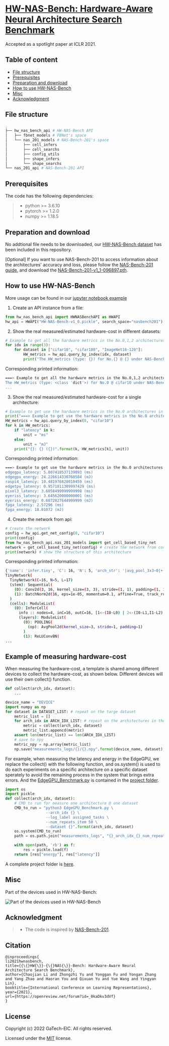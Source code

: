 # [HW-NAS-Bench: Hardware-Aware Neural Architecture Search Benchmark](https://openreview.net/pdf?id=_0kaDkv3dVf)

Accepted as a spotlight paper at ICLR 2021.

## Table of content
+ [File structure](#file-structure)
+ [Prerequisites](#prerequisites)
+ [Preparation and download](#preparation-and-download)
+ [How to use HW-NAS-Bench](#how-to-use-hw-nas-bench)
+ [Misc](#misc)
+ [Acknowledgment](#acknowledgment)
## File structure
```bash
.
├── hw_nas_bench_api # HW-NAS-Bench API
│   ├── fbnet_models # FBNet's space
│   └── nas_201_models # NAS-Bench-201's space
│       ├── cell_infers
│       ├── cell_searchs
│       ├── config_utils
│       ├── shape_infers
│       └── shape_searchs
└── nas_201_api # NAS-Bench-201 API
```
## Prerequisites
The code has the following dependencies:

> + python >= 3.6.10
> + pytorch >= 1.2.0
> + numpy >= 1.18.5

## Preparation and download

No addtional file needs to be downloaded, our [HW-NAS-Bench dataset](HW-NAS-Bench-v1_0.pickle) has been included in this repository.

[Optional] If you want to use NAS-Bench-201 to access information about the architectures' accuracy and loss, please follow the [NAS-Bench-201 guide](https://github.com/D-X-Y/NAS-Bench-201/tree/6275241dd8cc25d39fa9618e4b9fa3ac2eda6d10), and download the [NAS-Bench-201-v1_1-096897.pth](https://drive.google.com/open?id=16Y0UwGisiouVRxW-W5hEtbxmcHw_0hF_).

## How to use HW-NAS-Bench
More usage can be found in our [jupyter notebook example](example.ipynb)

1. Create an API instance from a file:
```python
from hw_nas_bench_api import HWNASBenchAPI as HWAPI
hw_api = HWAPI("HW-NAS-Bench-v1_0.pickle", search_space="nasbench201")
```

2. Show the real measured/estimated hardware-cost in different datasets:
```python
# Example to get all the hardware metrics in the No.0,1,2 architectures under NAS-Bench-201's Space
for idx in range(3):
    for dataset in ["cifar10", "cifar100", "ImageNet16-120"]:
        HW_metrics = hw_api.query_by_index(idx, dataset)
        print("The HW_metrics (type: {}) for No.{} @ {} under NAS-Bench-201: {}".format(type(HW_metrics),

```
Corresponding printed information:
```bash
===> Example to get all the hardware metrics in the No.0,1,2 architectures under NAS-Bench-201's Space
The HW_metrics (type: <class 'dict'>) for No.0 @ cifar10 under NAS-Bench-201: {'edgegpu_latency': 5.807418537139893, 'edgegpu_energy': 24.226614330768584, 'raspi4_latency': 10.481976820010459, 'edgetpu_latency': 0.9571811309997429, 'pixel3_latency': 3.6058499999999998, 'eyeriss_latency': 3.645620000000001, 'eyeriss_energy': 0.6872827644999999, 'fpga_latency': 2.57296, 'fpga_energy': 18.01072}
...
```

3. Show the real measured/estimated hardware-cost for a single architecture:
```python
# Example to get use the hardware metrics in the No.0 architectures in CIFAR-10 under NAS-Bench-201's Space
print("===> Example to get use the hardware metrics in the No.0 architectures in CIFAR-10 under NAS-Bench-201's Space")
HW_metrics = hw_api.query_by_index(0, "cifar10")
for k in HW_metrics:
    if "latency" in k:
        unit = "ms"
    else:
        unit = "mJ"
    print("{}: {} ({})".format(k, HW_metrics[k], unit))
```
Corresponding printed information:
```bash
===> Example to get use the hardware metrics in the No.0 architectures in CIFAR-10 under NAS-Bench-201's Space
edgegpu_latency: 5.807418537139893 (ms)
edgegpu_energy: 24.226614330768584 (mJ)
raspi4_latency: 10.481976820010459 (ms)
edgetpu_latency: 0.9571811309997429 (ms)
pixel3_latency: 3.6058499999999998 (ms)
eyeriss_latency: 3.645620000000001 (ms)
eyeriss_energy: 0.6872827644999999 (mJ)
fpga_latency: 2.57296 (ms)
fpga_energy: 18.01072 (mJ)
```
4. Create the network from api:
```python
# Create the network
config = hw_api.get_net_config(0, "cifar10")
print(config)
from hw_nas_bench_api.nas_201_models import get_cell_based_tiny_net
network = get_cell_based_tiny_net(config) # create the network from configurration
print(network) # show the structure of this architecture
```
Corresponding printed information:
```bash
{'name': 'infer.tiny', 'C': 16, 'N': 5, 'arch_str': '|avg_pool_3x3~0|+|nor_conv_1x1~0|skip_connect~1|+|nor_conv_1x1~0|skip_connect~1|skip_connect~2|', 'num_classes': 10}
TinyNetwork(
  TinyNetwork(C=16, N=5, L=17)
  (stem): Sequential(
    (0): Conv2d(3, 16, kernel_size=(3, 3), stride=(1, 1), padding=(1, 1), bias=False)
    (1): BatchNorm2d(16, eps=1e-05, momentum=0.1, affine=True, track_running_stats=True)
  )
  (cells): ModuleList(
    (0): InferCell(
      info :: nodes=4, inC=16, outC=16, [1<-(I0-L0) | 2<-(I0-L1,I1-L2) | 3<-(I0-L3,I1-L4,I2-L5)], |avg_pool_3x3~0|+|nor_conv_1x1~0|skip_connect~1|+|nor_conv_1x1~0|skip_connect~1|skip_connect~2|
      (layers): ModuleList(
        (0): POOLING(
          (op): AvgPool2d(kernel_size=3, stride=1, padding=1)
        )
        (1): ReLUConvBN(
...
```

## Example of measuring hardware-cost 

When measuring the hardware-cost, a template is shared among different devices to collect the hardware-cost, as shown below. Different devices will use their own collect() function. 

```python
def collect(arch_idx, dataset):
    ...

device_name = "DEVICE"
import numpy as np
for dataset in DATASET_LIST: # repeat on the targe dataset
    metric_list = []
    for arch_idx in ARCH_IDX_LIST: # repeat on the architectures in the space
        metric = collect(arch_idx, dataset)
        metric_list.appencd(metric)
    assert len(metric_list) == len(ARCH_IDX_LIST)
    # save to npy
    metric_npy = np.array(metric_list)
    np.save("measurements_logs/{}/{}.npy".format(device_name, dataset), metric_npy)
```

For example, when measuring the latency and energy in the EdgeGPU, we replace the collect() with the following function, and os.system() is used to do each experiments on a specific architecture on a specific dataset sperately to avoid the remaining process in the system that brings extra errors. And the [EdgeGPU_Benchmark.py](dev/proj_edgegpu/EdgeGPU_Benchmark.py) is contained in the [project folder](dev/proj_edgegpu/).

```python
import os
import pickle
def collect(arch_idx, dataset):
    # CMD to run for measure one architecture @ one dataset
    CMD_to_run = "python3 EdgeGPU_Benchmark.py \
                  --arch_idx {} \
                  --log_label assigned_tasks \
                  --num_repeats_item 50 \
                  --dataset {}".format(arch_idx, dataset)
    os.system(CMD_to_run)
    path = os.path.join("measurements_logs", "{}_arch_idx_{}_num_repeats_{}_label_{}.pkl".format(dataset, arch_idx, 50, assigned_tasks))

    with open(path, 'rb') as f:
        res = pickle.load(f)
    return [res["energy"], res["latency"]]
```

A complete project folder is [here](dev/proj_edgegpu/).

## Misc

Part of the devices used in HW-NAS-Bench:

![Part of the devices used in HW-NAS-Bench](devices.jpg?raw=true "Devices")

## Acknowledgment
> + The code is inspired by [NAS-Bench-201](https://github.com/D-X-Y/NAS-Bench-201/tree/6275241dd8cc25d39fa9618e4b9fa3ac2eda6d10).

## Citation
```
@inproceedings{
li2021hwnasbench,
title={{\{}HW{\}}-{\{}NAS{\}}-Bench: Hardware-Aware Neural Architecture Search Benchmark},
author={Chaojian Li and Zhongzhi Yu and Yonggan Fu and Yongan Zhang and Yang Zhao and Haoran You and Qixuan Yu and Yue Wang and Yingyan Lin},
booktitle={International Conference on Learning Representations},
year={2021},
url={https://openreview.net/forum?id=_0kaDkv3dVf}
}
```
## License
Copyright (c) 2022 GaTech-EIC. All rights reserved.

Licensed under the [MIT](https://github.com/GATECH-EIC/HW-NAS-Bench/blob/master/LICENSE) license.

